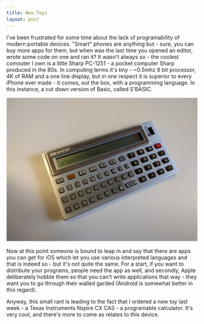 ```yaml
---
title: New Toys
layout: post
---
```


I've been frustrated for some time about the lack of programability of modern portable devices.  "Smart" phones are anything but - sure, you can buy more apps for them, but when was the last time you opened an editor, wrote some code on one and ran it?  It wasn't always so - the coolest comouter I own is a little Sharp PC-1251 - a pocket computer Sharp produced in the 80s. In computing terms it's tiny - ~0.5mhz 8 bit processor, 4K of RAM and a one line display, but in one respect it is superior to every iPhone ever made - it comes, out the box, with a programming language.  In this instance, a cut down version of Basic, called S'BASIC.

![My battered Sharp PC-1251](/images/sharp.png)

Now at this point someone is bound to leap in and say that there are apps you can get for iOS which let you use various interpreted languages and that is indeed so - but it's not quite the same.  For a start, if you want to distribute your programs, people need the app as well, and secondly, Apple deliberately hobble them so that you can't write applications that way - they want you to go through their walled garded (Android is somewhat better in this regard).

Anyway, this small rant is leading to the fact that I ordered a new toy last week - a Texas Instruments Nspire CX CAS - a programable calculator.  It's very cool, and there's more to come as relates to this device.
